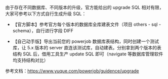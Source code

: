 由于存在不同数据库、不同版本的升级，官方能给出的 upgrade SQL 相对有限，大家可参考以下方式自行生成升级 SQL：

- 【官方脚本】参考官方每个版本的数据库全库建表文件（项目 others - sql - schema），自行进行字段 DIFF

- 【自己动手版】导出当前您的 powerjob 数据库表结构，同时创建一个测试库，让 5.x 版本的 server 直连该测试库，自动建表。分别拿到两个版本的表结构 SQL 后，借用工具生产 update SQL 即可（navigate 等数据库管理软件均支持结构对比）

参考文档：https://www.yuque.com/powerjob/guidence/upgrade